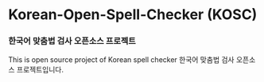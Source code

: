 ﻿# Korean-Open-Spell-Checker (KOSC)
### 한국어 맞춤법 검사 오픈소스 프로젝트

This is open source project of Korean spell checker
한국어 맞춤법 검사 오픈소스 프로젝트입니다.
